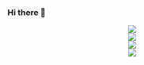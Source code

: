 ### Hi there 👋

<!--
**D-Dragon0318/D-Dragon0318** is a ✨ _special_ ✨ repository because its `README.md` (this file) appears on your GitHub profile.

Here are some ideas to get you started:

- 🔭 I’m currently working on ...
- 🌱 I’m currently learning ...
- 👯 I’m looking to collaborate on ...
- 🤔 I’m looking for help with ...
- 💬 Ask me about ...
- 📫 How to reach me: ...
- 😄 Pronouns: ...
- ⚡ Fun fact: ...
-->
<div align="center"> <img src="https://github-readme-stats.vercel.app/api?username=D-Dragon0318&show_icons=true&theme=tokyonight" /> </div>
<div align="center"> <img src="https://github-readme-stats.vercel.app/api/top-langs/?username=D-Dragon0318" /> </div>
<div align="center"> <img src="https://github-readme-activity-graph.vercel.app/graph?username=D-Dragon0318&theme=xcode" /> </div>
<div align="center"> <img src="https://profile-counter.glitch.me/D-Dragon0318/count.svg" /> </div>

